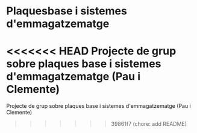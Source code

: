 # Plaquesbase i sistemes d'emmagatzematge
<<<<<<< HEAD
Projecte de grup sobre plaques base i sistemes d'emmagatzematge (Pau i Clemente)
=======
Projecte de grup sobre plaques base i
sistemes d'emmagatzematge (Pau i Clemente)
>>>>>>> 39861f7 (chore: add README)
